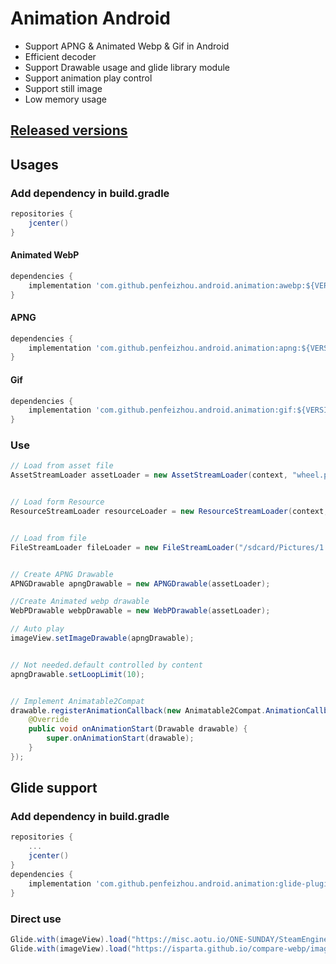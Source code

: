 # Animation Android
* Support APNG & Animated Webp & Gif in Android
* Efficient decoder
* Support Drawable usage and glide library module
* Support animation play control
* Support still image
* Low memory usage

## [Released versions](https://github.com/penfeizhou/APNG4Android/releases)

## Usages

### Add dependency in build.gradle

```gradle
repositories {
    jcenter()
}
```
#### Animated WebP
```gradle
dependencies {
    implementation 'com.github.penfeizhou.android.animation:awebp:${VERSION}'
}
```
#### APNG
```gradle
dependencies {
    implementation 'com.github.penfeizhou.android.animation:apng:${VERSION}'
}
```
#### Gif
```gradle
dependencies {
    implementation 'com.github.penfeizhou.android.animation:gif:${VERSION}'
}
```
### Use

```java
// Load from asset file
AssetStreamLoader assetLoader = new AssetStreamLoader(context, "wheel.png");


// Load form Resource
ResourceStreamLoader resourceLoader = new ResourceStreamLoader(context, R.drawable.sample);


// Load from file
FileStreamLoader fileLoader = new FileStreamLoader("/sdcard/Pictures/1.webp");


// Create APNG Drawable
APNGDrawable apngDrawable = new APNGDrawable(assetLoader);

//Create Animated webp drawable
WebPDrawable webpDrawable = new WebPDrawable(assetLoader);

// Auto play
imageView.setImageDrawable(apngDrawable);


// Not needed.default controlled by content
apngDrawable.setLoopLimit(10);


// Implement Animatable2Compat
drawable.registerAnimationCallback(new Animatable2Compat.AnimationCallback() {
    @Override
    public void onAnimationStart(Drawable drawable) {
        super.onAnimationStart(drawable);
    }
});
```
## Glide support

### Add dependency in build.gradle

```gradle
repositories {
    ...
    jcenter()
}
dependencies {
    implementation 'com.github.penfeizhou.android.animation:glide-plugin:${VERSION}'
}
```
### Direct use

```java
Glide.with(imageView).load("https://misc.aotu.io/ONE-SUNDAY/SteamEngine.png").into(imageView);
Glide.with(imageView).load("https://isparta.github.io/compare-webp/image/gif_webp/webp/2.webp").into(imageView);
```
